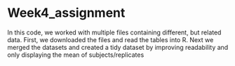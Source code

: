 # Week4_assignment
In this code, we worked with multiple files containing different, but related data.
First, we downloaded the files and read the tables into R. 
Next we merged the datasets and created a tidy dataset by improving readability and only displaying the mean of subjects/replicates
